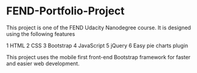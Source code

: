 # FEND-Portfolio-Project

This project is one of the FEND Udacity Nanodegree course. It is designed using the following features

1 HTML
2 CSS
3 Bootstrap
4 JavaScript
5 jQuery
6 Easy pie charts plugin

This project uses the mobile first front-end Bootstrap framework for faster and easier web development.
